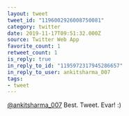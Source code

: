 ```yaml
---
layout: tweet
tweet_id: "1196002926008750081"
category: twitter
date: 2019-11-17T09:51:32.000Z
source: Twitter Web App
favorite_count: 1
retweet_count: 1
is_reply: true
in_reply_to_id: "1195972317945286657"
in_reply_to_user: ankitsharma_007
tags:
- tweet
---
```


[@ankitsharma_007](https://twitter.com/@ankitsharma_007) Best. Tweet. Evar! :)
